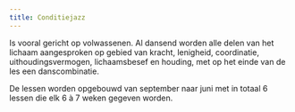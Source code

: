 ```yaml
---
title: Conditiejazz
---
```

Is vooral gericht op volwassenen. Al dansend worden alle delen van het lichaam aangesproken op gebied van kracht, lenigheid, coordinatie, uithoudingsvermogen, lichaamsbesef en houding, met op het einde van de les een danscombinatie.

De lessen worden opgebouwd van september naar juni met in totaal 6 lessen die elk 6 à 7 weken gegeven worden.
